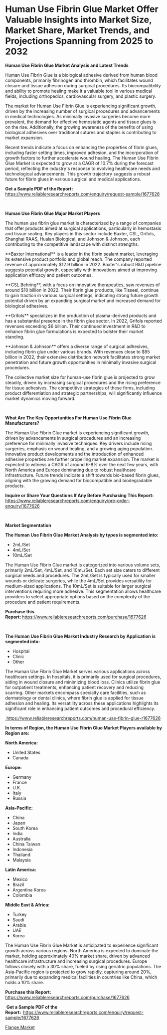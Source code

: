 <p><h1>Human Use Fibrin Glue Market Offer Valuable Insights into Market Size, Market Share, Market Trends, and Projections Spanning from 2025 to 2032</h1></p><p><strong>Human Use Fibrin Glue Market Analysis and Latest Trends</strong></p>
<p><p>Human Use Fibrin Glue is a biological adhesive derived from human blood components, primarily fibrinogen and thrombin, which facilitates wound closure and tissue adhesion during surgical procedures. Its biocompatibility and ability to promote healing make it a valuable tool in various medical fields, including orthopedics, cardiovascular surgery, and plastic surgery. </p><p>The market for Human Use Fibrin Glue is experiencing significant growth, driven by the increasing number of surgical procedures and advancements in medical technologies. As minimally invasive surgeries become more prevalent, the demand for effective hemostatic agents and tissue glues is on the rise. Additionally, the growing awareness of the benefits of using biological adhesives over traditional sutures and staples is contributing to market expansion.</p><p>Recent trends indicate a focus on enhancing the properties of fibrin glues, including faster setting times, improved adhesion, and the incorporation of growth factors to further accelerate wound healing. The Human Use Fibrin Glue Market is expected to grow at a CAGR of 10.7% during the forecast period, reflecting the industry's response to evolving healthcare needs and technological advancements. This growth trajectory suggests a robust future for fibrin glues in various surgical and medical applications.</p></p>
<p><strong>Get a Sample PDF of the Report:&nbsp;</strong> <a href="https://www.reliableresearchreports.com/enquiry/request-sample/1677626?utm_campaign=3322&utm_medium=2&utm_source=Github&utm_content=ia&utm_term=25032025&utm_id=human-use-fibrin-glue">https://www.reliableresearchreports.com/enquiry/request-sample/1677626</a></p>
<p>&nbsp;</p>
<p><strong>Human Use Fibrin Glue Major Market Players</strong></p>
<p><p>The human use fibrin glue market is characterized by a range of companies that offer products aimed at surgical applications, particularly in hemostasis and tissue sealing. Key players in this sector include Baxter, CSL, Grifols, Shanghai RAAS, Hualan Biological, and Johnson & Johnson, each contributing to the competitive landscape with distinct strengths.</p><p>**Baxter International** is a leader in the fibrin sealant market, leveraging its extensive product portfolio and global reach. The company reported revenue of approximately $12.9 billion in 2022. Baxter's robust R&D pipeline suggests potential growth, especially with innovations aimed at improving application efficacy and patient outcomes.</p><p>**CSL Behring**, with a focus on innovative therapeutics, saw revenues of around $10 billion in 2022. Their fibrin glue products, like Tisseel, continue to gain traction in various surgical settings, indicating strong future growth potential driven by an expanding surgical market and increased demand for biological adhesives.</p><p>**Grifols** specializes in the production of plasma-derived products and has a substantial presence in the fibrin glue sector. In 2022, Grifols reported revenues exceeding $6 billion. Their continued investment in R&D to enhance fibrin glue formulations is expected to bolster their market standing.</p><p>**Johnson & Johnson** offers a diverse range of surgical adhesives, including fibrin glue under various brands. With revenues close to $95 billion in 2022, their extensive distribution network facilitates strong market penetration and future growth opportunities in minimally invasive surgical procedures.</p><p>The collective market size for human-use fibrin glue is projected to grow steadily, driven by increasing surgical procedures and the rising preference for tissue adhesives. The competitive strategies of these firms, including product differentiation and strategic partnerships, will significantly influence market dynamics moving forward.</p></p>
<p>&nbsp;</p>
<p><strong>What Are The Key Opportunities For Human Use Fibrin Glue Manufacturers?</strong></p>
<p><p>The Human Use Fibrin Glue market is experiencing significant growth, driven by advancements in surgical procedures and an increasing preference for minimally invasive techniques. Key drivers include rising surgeries, emphasis on wound healing, and a growing aging population. Innovative product developments and the introduction of enhanced adhesive properties are further propelling market expansion. The market is expected to witness a CAGR of around 6-8% over the next few years, with North America and Europe dominating due to robust healthcare infrastructure. Future trends indicate a shift towards bio-based fibrin glues, aligning with the growing demand for biocompatible and biodegradable products.</p></p>
<p><strong>Inquire or Share Your Questions If Any Before Purchasing This Report:</strong> <a href="https://www.reliableresearchreports.com/enquiry/pre-order-enquiry/1677626?utm_campaign=3322&utm_medium=2&utm_source=Github&utm_content=ia&utm_term=25032025&utm_id=human-use-fibrin-glue">https://www.reliableresearchreports.com/enquiry/pre-order-enquiry/1677626</a></p>
<p>&nbsp;</p>
<p><strong>Market Segmentation</strong></p>
<p><strong>The Human Use Fibrin Glue Market Analysis by types is segmented into:</strong></p>
<p><ul><li>2mL/Set</li><li>4mL/Set</li><li>10mL/Set</li></ul></p>
<p><p>The Human Use Fibrin Glue market is categorized into various volume sets, primarily 2mL/Set, 4mL/Set, and 10mL/Set. Each set size caters to different surgical needs and procedures. The 2mL/Set is typically used for smaller wounds or delicate surgeries, while the 4mL/Set provides versatility for medium-sized applications. The 10mL/Set is suitable for larger surgical interventions requiring more adhesive. This segmentation allows healthcare providers to select appropriate options based on the complexity of the procedure and patient requirements.</p></p>
<p><strong>Purchase this Report:&nbsp;</strong><a href="https://www.reliableresearchreports.com/purchase/1677626?utm_campaign=3322&utm_medium=2&utm_source=Github&utm_content=ia&utm_term=25032025&utm_id=human-use-fibrin-glue">https://www.reliableresearchreports.com/purchase/1677626</a></p>
<p>&nbsp;</p>
<p><strong>The Human Use Fibrin Glue Market Industry Research by Application is segmented into:</strong></p>
<p><ul><li>Hospital</li><li>Clinic</li><li>Other</li></ul></p>
<p><p>The Human Use Fibrin Glue Market serves various applications across healthcare settings. In hospitals, it is primarily used for surgical procedures, aiding in wound closure and minimizing blood loss. Clinics utilize fibrin glue for outpatient treatments, enhancing patient recovery and reducing scarring. Other markets encompass specialty care facilities, such as dermatology or dental clinics, where fibrin glue is applied for tissue adhesion and healing. Its versatility across these applications highlights its significant role in enhancing patient outcomes and procedural efficiency.</p></p>
<p><a href="https://www.reliableresearchreports.com/human-use-fibrin-glue-r1677626?utm_campaign=3322&utm_medium=2&utm_source=Github&utm_content=ia&utm_term=25032025&utm_id=human-use-fibrin-glue">&nbsp;https://www.reliableresearchreports.com/human-use-fibrin-glue-r1677626</a></p>
<p><strong>In terms of Region, the Human Use Fibrin Glue Market Players available by Region are:</strong></p>
<p>
    <p> <strong> North America: </strong>
        <ul>
            <li>United States</li>
            <li>Canada</li>
        </ul>
        </p> 
    <p> <strong> Europe: </strong>
        <ul>
            <li>Germany</li>
            <li>France</li>
            <li>U.K.</li>
            <li>Italy</li>
            <li>Russia</li>
        </ul>
        </p> 
    <p> <strong> Asia-Pacific: </strong>
        <ul>
            <li>China</li>
            <li>Japan</li>
            <li>South Korea</li>
            <li>India</li>
            <li>Australia</li>
            <li>China Taiwan</li>
            <li>Indonesia</li>
            <li>Thailand</li>
            <li>Malaysia</li>
        </ul>
        </p> 
    <p> <strong> Latin America: </strong>
        <ul>
            <li>Mexico</li>
            <li>Brazil</li>
            <li>Argentina Korea</li>
            <li>Colombia</li>
        </ul>
        </p> 
    <p> <strong> Middle East & Africa: </strong>
        <ul>
            <li>Turkey</li>
            <li>Saudi</li>
            <li>Arabia</li>
            <li>UAE</li>
            <li>Korea</li>
        </ul>
    </p>
    </p>
<p><p>The Human Use Fibrin Glue Market is anticipated to experience significant growth across various regions. North America is expected to dominate the market, holding approximately 40% market share, driven by advanced healthcare infrastructure and increasing surgical procedures. Europe follows closely with a 30% share, fueled by rising geriatric populations. The Asia-Pacific region is projected to grow rapidly, capturing around 20%, primarily due to expanding medical facilities in countries like China, which holds a 10% share.</p></p>
<p><strong>Purchase this Report: </strong><a href="https://www.reliableresearchreports.com/purchase/1677626?utm_campaign=3322&utm_medium=2&utm_source=Github&utm_content=ia&utm_term=25032025&utm_id=human-use-fibrin-glue">https://www.reliableresearchreports.com/purchase/1677626</a></p>
<p>&nbsp;<strong>Get a Sample PDF of the Report:&nbsp;&nbsp;</strong><a href="https://www.reliableresearchreports.com/enquiry/request-sample/1677626?utm_campaign=3322&utm_medium=2&utm_source=Github&utm_content=ia&utm_term=25032025&utm_id=human-use-fibrin-glue">https://www.reliableresearchreports.com/enquiry/request-sample/1677626</a></p>
<p><strong></strong></p>
<p><p><a href="https://github.com/azorrotutus/Market-Research-Report-List-1/blob/main/flange-market.md?utm_campaign=3322&utm_medium=2&utm_source=Github&utm_content=ia&utm_term=25032025&utm_id=human-use-fibrin-glue">Flange Market</a></p></p>